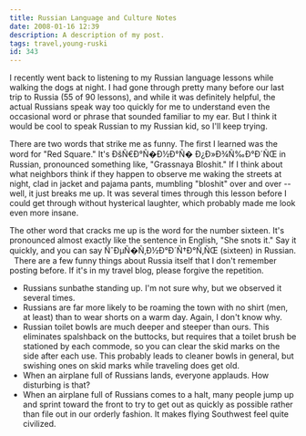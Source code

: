 ```yaml
---
title: Russian Language and Culture Notes
date: 2008-01-16 12:39
description: A description of my post.
tags: travel,young-ruski
id: 343
---
```

I recently went back to listening to my Russian language lessons while walking the dogs at night.  I had gone through pretty many before our last trip to Russia (55 of 90 lessons), and while it was definitely helpful, the actual Russians speak way too quickly for me to understand even the occasional word or phrase that sounded familiar to my ear.  But I think it would be cool to speak Russian to my Russian kid, so I'll keep trying.

There are two words that strike me as funny.  The first I learned was the word for "Red Square."  It's ÐšÑ€Ð°Ñ�Ð½Ð°Ñ� Ð¿Ð»Ð¾Ñ‰Ð°Ð´ÑŒ in Russian, pronounced something like, "Grassnaya Bloshit."  If I think about what neighbors think if they happen to observe me waking the streets at night, clad in jacket and pajama pants, mumbling "bloshit" over and over -- well, it just breaks me up.  It was several times through this lesson before I could get through without hysterical laughter, which probably made me look even more insane.

The other word that cracks me up is the word for the number sixteen.  It's pronounced almost exactly like the sentence in English, "She snots it."  Say it quickly, and you can say ÑˆÐµÑ�Ñ‚Ð½Ð°Ð´Ñ†Ð°Ñ‚ÑŒ (sixteen) in Russian.
<span class="spanEndPreview">&nbsp;</span>
There are a few funny things about Russia itself that I don't remember posting before.  If it's in my travel blog, please forgive the repetition.

<ul>
	<li>Russians sunbathe standing up.  I'm not sure why, but we observed it several times.</li>
	<li>Russians are far more likely to be roaming the town with no shirt (men, at least) than to wear shorts on a warm day.  Again, I don't know why.</li>
	<li>Russian toilet bowls are much deeper and steeper than ours.  This eliminates spalshback on the buttocks, but requires that a toilet brush be stationed by each commode, so you can clear the skid marks on the side after each use.  This probably leads to cleaner bowls in general, but swishing ones on skid marks while traveling does get old.</li>
	<li>When an airplane full of Russians lands, everyone applauds.  How disturbing is that?</li>
	<li>When an airplane full of Russians comes to a halt, many people jump up and sprint toward the front to try to get out as quickly as possible rather than file out in our orderly fashion.  It makes flying Southwest feel quite civilized.</li>
</ul>
